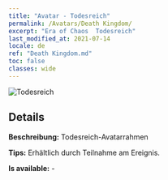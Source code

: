 ```yaml
---
title: "Avatar - Todesreich"
permalink: /Avatars/Death Kingdom/
excerpt: "Era of Chaos  Todesreich"
last_modified_at: 2021-07-14
locale: de
ref: "Death Kingdom.md"
toc: false
classes: wide
---
```

 ![Todesreich](/images/a/avatarFrame_86.png)

## Details

 **Beschreibung:** Todesreich-Avatarrahmen 

 **Tips:** Erhältlich durch Teilnahme am Ereignis. 

 **Is available:**  - 

